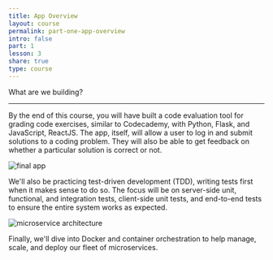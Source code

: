 ```yaml
---
title: App Overview
layout: course
permalink: part-one-app-overview
intro: false
part: 1
lesson: 3
share: true
type: course
---
```


What are we building?

---

By the end of this course, you will have built a code evaluation tool for grading code exercises, similar to Codecademy, with Python, Flask, and JavaScript, ReactJS. The app, itself, will allow a user to log in and submit solutions to a coding problem. They will also be able to get feedback on whether a particular solution is correct or not.

<div style="text-align:left;">
  <img src="/assets/img/course/01_what_are_we_building.png" style="max-width: 100%; border:0; box-shadow: none;" alt="final app">
</div>


We'll also be practicing test-driven development (TDD), writing tests first when it makes sense to do so. The focus will be on server-side unit, functional, and integration tests, client-side unit tests, and end-to-end tests to ensure the entire system works as expected.

![microservice architecture](/assets/img/course/06_testdriven-architecture.png)

Finally, we'll dive into Docker and container orchestration to help manage, scale, and deploy our fleet of microservices.
